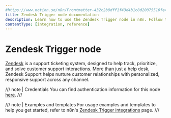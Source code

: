 ```yaml
---
#https://www.notion.so/n8n/Frontmatter-432c2b8dff1f43d4b1c8d20075510fe4
title: Zendesk Trigger node documentation
description: Learn how to use the Zendesk Trigger node in n8n. Follow technical documentation to integrate Zendesk Trigger node into your workflows.
contentType: [integration, reference]
---
```


# Zendesk Trigger node

[Zendesk](https://www.zendesk.com/) is a support ticketing system, designed to help track, prioritize, and solve customer support interactions. More than just a help desk, Zendesk Support helps nurture customer relationships with personalized, responsive support across any channel.

/// note | Credentials
You can find authentication information for this node [here](/integrations/builtin/credentials/zendesk.md).
///

///  note  | Examples and templates
For usage examples and templates to help you get started, refer to n8n's [Zendesk Trigger integrations](https://n8n.io/integrations/zendesk-trigger/) page.
///
